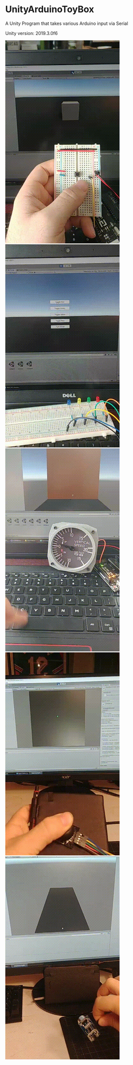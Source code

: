 # UnityArduinoToyBox
A Unity Program that takes various Arduino input via Serial

Unity version: 2019.3.0f6

![](Media/Button.gif)
![](Media/LEDLights.gif)
![](Media/VertSpeed.gif)
![](Media/Joystick.gif)
![](Media/USsensor.gif)
